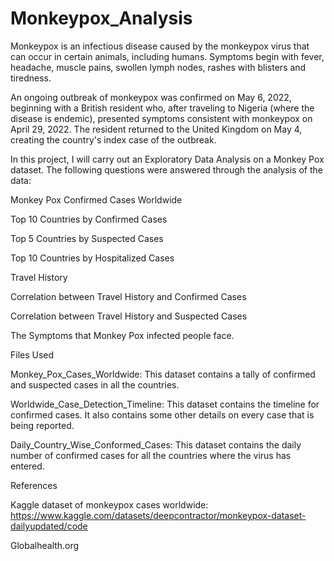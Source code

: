 # Monkeypox_Analysis
Monkeypox is an infectious disease caused by the monkeypox virus that can occur in certain animals, including humans. Symptoms begin with fever, headache, muscle pains, swollen lymph nodes, rashes with blisters and tiredness.  

An ongoing outbreak of monkeypox was confirmed on May 6, 2022, beginning with a British resident who, after traveling to Nigeria (where the disease is endemic), presented symptoms consistent with monkeypox on April 29, 2022. The resident returned to the United Kingdom on May 4, creating the country's index case of the outbreak. 

In this project, I will carry out an Exploratory Data Analysis on a Monkey Pox dataset. The following questions were answered through the analysis of the data: 

Monkey Pox Confirmed Cases Worldwide 

Top 10 Countries by Confirmed Cases 

Top 5 Countries by Suspected Cases 

Top 10 Countries by Hospitalized Cases 

Travel History 

Correlation between Travel History and Confirmed Cases 

Correlation between Travel History and Suspected Cases 

The Symptoms that Monkey Pox infected people face. 

 

Files Used  

Monkey_Pox_Cases_Worldwide: This dataset contains a tally of confirmed and suspected cases in all the countries. 

Worldwide_Case_Detection_Timeline: This dataset contains the timeline for confirmed cases. It also contains some other details on every case that is being reported. 

Daily_Country_Wise_Conformed_Cases: This dataset contains the daily number of confirmed cases for all the countries where the virus has entered. 

 

 

References 

Kaggle dataset of monkeypox cases worldwide: https://www.kaggle.com/datasets/deepcontractor/monkeypox-dataset-dailyupdated/code 

Globalhealth.org 
